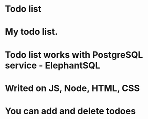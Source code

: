 # Todo list
# My todo list.
# Todo list works with PostgreSQL service - ElephantSQL
# Writed on JS, Node, HTML, CSS
# You can add and delete todoes